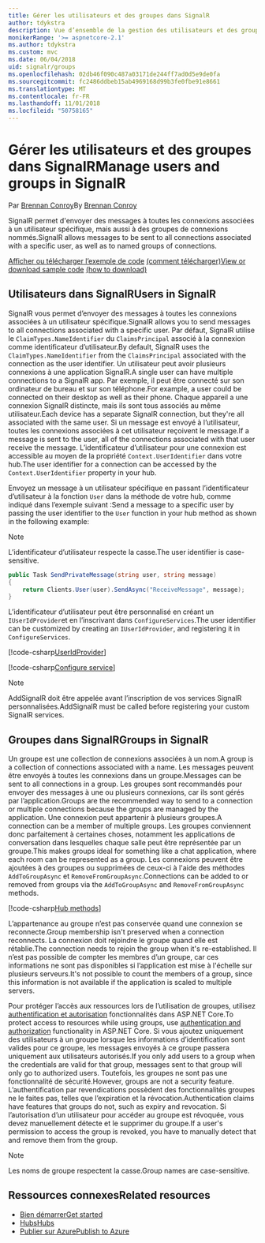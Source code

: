 ```yaml
---
title: Gérer les utilisateurs et des groupes dans SignalR
author: tdykstra
description: Vue d’ensemble de la gestion des utilisateurs et des groupes dans ASP.NET Core SignalR.
monikerRange: '>= aspnetcore-2.1'
ms.author: tdykstra
ms.custom: mvc
ms.date: 06/04/2018
uid: signalr/groups
ms.openlocfilehash: 02db46f090c487a03171de244ff7ad0d5e9de0fa
ms.sourcegitcommit: fc2486ddbeb15ab4969168d99b3fe0fbe91e8661
ms.translationtype: MT
ms.contentlocale: fr-FR
ms.lasthandoff: 11/01/2018
ms.locfileid: "50758165"
---
```

# <a name="manage-users-and-groups-in-signalr"></a><span data-ttu-id="4df63-103">Gérer les utilisateurs et des groupes dans SignalR</span><span class="sxs-lookup"><span data-stu-id="4df63-103">Manage users and groups in SignalR</span></span>

<span data-ttu-id="4df63-104">Par [Brennan Conroy](https://github.com/BrennanConroy)</span><span class="sxs-lookup"><span data-stu-id="4df63-104">By [Brennan Conroy](https://github.com/BrennanConroy)</span></span>

<span data-ttu-id="4df63-105">SignalR permet d'envoyer des messages à toutes les connexions associées à un utilisateur spécifique, mais aussi à des groupes de connexions nommés.</span><span class="sxs-lookup"><span data-stu-id="4df63-105">SignalR allows messages to be sent to all connections associated with a specific user, as well as to named groups of connections.</span></span>

<span data-ttu-id="4df63-106">[Afficher ou télécharger l’exemple de code](https://github.com/aspnet/Docs/tree/master/aspnetcore/signalr/groups/sample/) [(comment télécharger)](xref:index#how-to-download-a-sample)</span><span class="sxs-lookup"><span data-stu-id="4df63-106">[View or download sample code](https://github.com/aspnet/Docs/tree/master/aspnetcore/signalr/groups/sample/) [(how to download)](xref:index#how-to-download-a-sample)</span></span>

## <a name="users-in-signalr"></a><span data-ttu-id="4df63-107">Utilisateurs dans SignalR</span><span class="sxs-lookup"><span data-stu-id="4df63-107">Users in SignalR</span></span>

<span data-ttu-id="4df63-108">SignalR vous permet d’envoyer des messages à toutes les connexions associées à un utilisateur spécifique.</span><span class="sxs-lookup"><span data-stu-id="4df63-108">SignalR allows you to send messages to all connections associated with a specific user.</span></span> <span data-ttu-id="4df63-109">Par défaut, SignalR utilise le `ClaimTypes.NameIdentifier` du `ClaimsPrincipal` associé à la connexion comme identificateur d’utilisateur.</span><span class="sxs-lookup"><span data-stu-id="4df63-109">By default, SignalR uses the `ClaimTypes.NameIdentifier` from the `ClaimsPrincipal` associated with the connection as the user identifier.</span></span> <span data-ttu-id="4df63-110">Un utilisateur peut avoir plusieurs connexions à une application SignalR.</span><span class="sxs-lookup"><span data-stu-id="4df63-110">A single user can have multiple connections to a SignalR app.</span></span> <span data-ttu-id="4df63-111">Par exemple, il peut être connecté sur son ordinateur de bureau et sur son téléphone.</span><span class="sxs-lookup"><span data-stu-id="4df63-111">For example, a user could be connected on their desktop as well as their phone.</span></span> <span data-ttu-id="4df63-112">Chaque appareil a une connexion SignalR distincte, mais ils sont tous associés au même utilisateur.</span><span class="sxs-lookup"><span data-stu-id="4df63-112">Each device has a separate SignalR connection, but they're all associated with the same user.</span></span> <span data-ttu-id="4df63-113">Si un message est envoyé à l’utilisateur, toutes les connexions associées à cet utilisateur reçoivent le message.</span><span class="sxs-lookup"><span data-stu-id="4df63-113">If a message is sent to the user, all of the connections associated with that user receive the message.</span></span> <span data-ttu-id="4df63-114">L’identificateur d’utilisateur pour une connexion est accessible au moyen de la propriété `Context.UserIdentifier` dans votre hub.</span><span class="sxs-lookup"><span data-stu-id="4df63-114">The user identifier for a connection can be accessed by the `Context.UserIdentifier` property in your hub.</span></span>

<span data-ttu-id="4df63-115">Envoyez un message à un utilisateur spécifique en passant l’identificateur d’utilisateur à la fonction `User` dans la méthode de votre hub, comme indiqué dans l’exemple suivant :</span><span class="sxs-lookup"><span data-stu-id="4df63-115">Send a message to a specific user by passing the user identifier to the `User` function in your hub method as shown in the following example:</span></span>

> [!NOTE]
> <span data-ttu-id="4df63-116">L’identificateur d’utilisateur respecte la casse.</span><span class="sxs-lookup"><span data-stu-id="4df63-116">The user identifier is case-sensitive.</span></span>

```csharp
public Task SendPrivateMessage(string user, string message)
{
    return Clients.User(user).SendAsync("ReceiveMessage", message);
}
```

<span data-ttu-id="4df63-117">L’identificateur d’utilisateur peut être personnalisé en créant un `IUserIdProvider`et en l’inscrivant dans `ConfigureServices`.</span><span class="sxs-lookup"><span data-stu-id="4df63-117">The user identifier can be customized by creating an `IUserIdProvider`, and registering it in `ConfigureServices`.</span></span>

[!code-csharp[UserIdProvider](groups/sample/customuseridprovider.cs?range=4-10)]

[!code-csharp[Configure service](groups/sample/startup.cs?range=21-22,39-42)]

> [!NOTE]
> <span data-ttu-id="4df63-118">AddSignalR doit être appelée avant l’inscription de vos services SignalR personnalisées.</span><span class="sxs-lookup"><span data-stu-id="4df63-118">AddSignalR must be called before registering your custom SignalR services.</span></span>

## <a name="groups-in-signalr"></a><span data-ttu-id="4df63-119">Groupes dans SignalR</span><span class="sxs-lookup"><span data-stu-id="4df63-119">Groups in SignalR</span></span>

<span data-ttu-id="4df63-120">Un groupe est une collection de connexions associées à un nom.</span><span class="sxs-lookup"><span data-stu-id="4df63-120">A group is a collection of connections associated with a name.</span></span> <span data-ttu-id="4df63-121">Les messages peuvent être envoyés à toutes les connexions dans un groupe.</span><span class="sxs-lookup"><span data-stu-id="4df63-121">Messages can be sent to all connections in a group.</span></span> <span data-ttu-id="4df63-122">Les groupes sont recommandés pour envoyer des messages à une ou plusieurs connexions, car ils sont gérés par l’application.</span><span class="sxs-lookup"><span data-stu-id="4df63-122">Groups are the recommended way to send to a connection or multiple connections because the groups are managed by the application.</span></span> <span data-ttu-id="4df63-123">Une connexion peut appartenir à plusieurs groupes.</span><span class="sxs-lookup"><span data-stu-id="4df63-123">A connection can be a member of multiple groups.</span></span> <span data-ttu-id="4df63-124">Les groupes conviennent donc parfaitement à certaines choses, notamment les applications de conversation dans lesquelles chaque salle peut être représentée par un groupe.</span><span class="sxs-lookup"><span data-stu-id="4df63-124">This makes groups ideal for something like a chat application, where each room can be represented as a group.</span></span> <span data-ttu-id="4df63-125">Les connexions peuvent être ajoutées à des groupes ou supprimées de ceux-ci à l'aide des méthodes `AddToGroupAsync` et `RemoveFromGroupAsync`.</span><span class="sxs-lookup"><span data-stu-id="4df63-125">Connections can be added to or removed from groups via the `AddToGroupAsync` and `RemoveFromGroupAsync` methods.</span></span>

[!code-csharp[Hub methods](groups/sample/hubs/chathub.cs?range=15-27)]

<span data-ttu-id="4df63-126">L’appartenance au groupe n’est pas conservée quand une connexion se reconnecte.</span><span class="sxs-lookup"><span data-stu-id="4df63-126">Group membership isn't preserved when a connection reconnects.</span></span> <span data-ttu-id="4df63-127">La connexion doit rejoindre le groupe quand elle est rétablie.</span><span class="sxs-lookup"><span data-stu-id="4df63-127">The connection needs to rejoin the group when it's re-established.</span></span> <span data-ttu-id="4df63-128">Il n’est pas possible de compter les membres d’un groupe, car ces informations ne sont pas disponibles si l’application est mise à l'échelle sur plusieurs serveurs.</span><span class="sxs-lookup"><span data-stu-id="4df63-128">It's not possible to count the members of a group, since this information is not available if the application is scaled to multiple servers.</span></span>

<span data-ttu-id="4df63-129">Pour protéger l’accès aux ressources lors de l’utilisation de groupes, utilisez [authentification et autorisation](xref:signalr/authn-and-authz) fonctionnalités dans ASP.NET Core.</span><span class="sxs-lookup"><span data-stu-id="4df63-129">To protect access to resources while using groups, use [authentication and authorization](xref:signalr/authn-and-authz) functionality in ASP.NET Core.</span></span> <span data-ttu-id="4df63-130">Si vous ajoutez uniquement des utilisateurs à un groupe lorsque les informations d’identification sont valides pour ce groupe, les messages envoyés à ce groupe passera uniquement aux utilisateurs autorisés.</span><span class="sxs-lookup"><span data-stu-id="4df63-130">If you only add users to a group when the credentials are valid for that group, messages sent to that group will only go to authorized users.</span></span> <span data-ttu-id="4df63-131">Toutefois, les groupes ne sont pas une fonctionnalité de sécurité.</span><span class="sxs-lookup"><span data-stu-id="4df63-131">However, groups are not a security feature.</span></span> <span data-ttu-id="4df63-132">L’authentification par revendications possèdent des fonctionnalités groupes ne le faites pas, telles que l’expiration et la révocation.</span><span class="sxs-lookup"><span data-stu-id="4df63-132">Authentication claims have features that groups do not, such as expiry and revocation.</span></span> <span data-ttu-id="4df63-133">Si l’autorisation d’un utilisateur pour accéder au groupe est révoquée, vous devez manuellement détecte et le supprimer du groupe.</span><span class="sxs-lookup"><span data-stu-id="4df63-133">If a user's permission to access the group is revoked, you have to manually detect that and remove them from the group.</span></span>

> [!NOTE]
> <span data-ttu-id="4df63-134">Les noms de groupe respectent la casse.</span><span class="sxs-lookup"><span data-stu-id="4df63-134">Group names are case-sensitive.</span></span>

## <a name="related-resources"></a><span data-ttu-id="4df63-135">Ressources connexes</span><span class="sxs-lookup"><span data-stu-id="4df63-135">Related resources</span></span>

* [<span data-ttu-id="4df63-136">Bien démarrer</span><span class="sxs-lookup"><span data-stu-id="4df63-136">Get started</span></span>](xref:tutorials/signalr)
* [<span data-ttu-id="4df63-137">Hubs</span><span class="sxs-lookup"><span data-stu-id="4df63-137">Hubs</span></span>](xref:signalr/hubs)
* [<span data-ttu-id="4df63-138">Publier sur Azure</span><span class="sxs-lookup"><span data-stu-id="4df63-138">Publish to Azure</span></span>](xref:signalr/publish-to-azure-web-app)
